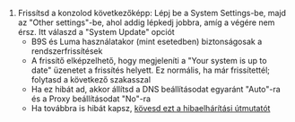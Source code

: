 1. Frissítsd a konzolod következőképp: Lépj be a System Settings-be, majd az "Other settings"-be, ahol addig lépkedj jobbra, amíg a végére nem érsz. Itt válaszd a "System Update" opciót
    - B9S és Luma használatakor (mint esetedben) biztonságosak a rendszerfrissítések
    - A frissítő elképzelhető, hogy megjeleníti a "Your system is up to date" üzenetet a frissítés helyett. Ez normális, ha már frissítettél; folytasd a következő szakasszal
    - Ha ez hibát ad, akkor állítsd a DNS beállításodat egyaránt "Auto"-ra és a Proxy beállításodat "No"-ra
    - Ha továbbra is hibát kapsz, [kövesd ezt a hibaelhárítási útmutatót](troubleshooting-finalizing-setup.html)
